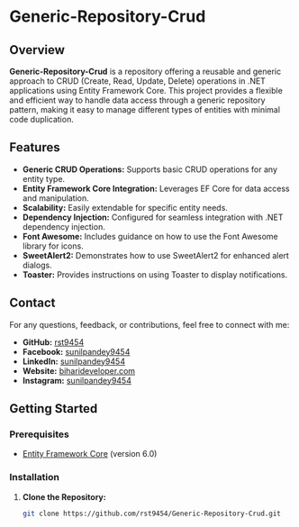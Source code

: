 # Generic-Repository-Crud

## Overview

**Generic-Repository-Crud** is a repository offering a reusable and generic approach to CRUD (Create, Read, Update, Delete) operations in .NET applications using Entity Framework Core. This project provides a flexible and efficient way to handle data access through a generic repository pattern, making it easy to manage different types of entities with minimal code duplication.

## Features

- **Generic CRUD Operations:** Supports basic CRUD operations for any entity type.
- **Entity Framework Core Integration:** Leverages EF Core for data access and manipulation.
- **Scalability:** Easily extendable for specific entity needs.
- **Dependency Injection:** Configured for seamless integration with .NET dependency injection.
- **Font Awesome:** Includes guidance on how to use the Font Awesome library for icons.
- **SweetAlert2:** Demonstrates how to use SweetAlert2 for enhanced alert dialogs.
- **Toaster:** Provides instructions on using Toaster to display notifications.

## Contact

For any questions, feedback, or contributions, feel free to connect with me:

- **GitHub:** [rst9454](https://github.com/rst9454/)
- **Facebook:** [sunilpandey9454](https://facebook.com/sunilpandey9454)
- **LinkedIn:** [sunilpandey9454](https://linkedin.com/in/sunilpandey9454)
- **Website:** [biharideveloper.com](https://biharideveloper.com)
- **Instagram:** [sunilpandey9454](https://instagram.com/sunilpandey9454)

## Getting Started

### Prerequisites

- [Entity Framework Core](https://docs.microsoft.com/en-us/ef/core/) (version 6.0)

### Installation

1. **Clone the Repository:**

   ```bash
   git clone https://github.com/rst9454/Generic-Repository-Crud.git
